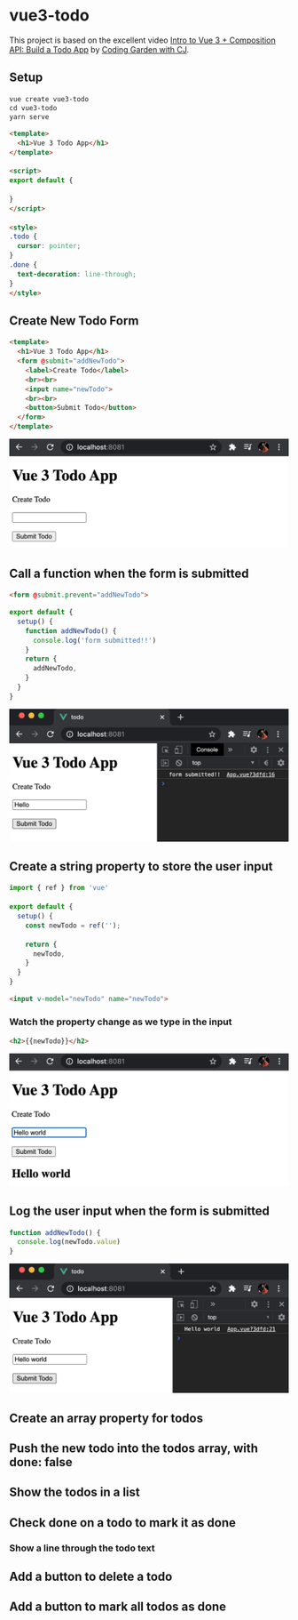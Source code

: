 # vue3-todo

This project is based on the excellent video [Intro to Vue 3 + Composition API: Build a Todo App](https://www.youtube.com/watch?v=rncY1tlWShM) by [Coding Garden with CJ](https://www.youtube.com/channel/UCLNgu_OupwoeESgtab33CCw).

## Setup

```
vue create vue3-todo
cd vue3-todo
yarn serve
```

```html
<template>
  <h1>Vue 3 Todo App</h1>
</template>

<script>
export default {

}
</script>

<style>
.todo {
  cursor: pointer;
}
.done {
  text-decoration: line-through;
}
</style>
```

## Create New Todo Form

```html
<template>
  <h1>Vue 3 Todo App</h1>
  <form @submit="addNewTodo">
    <label>Create Todo</label>
    <br><br>
    <input name="newTodo">
    <br><br>
    <button>Submit Todo</button>
  </form>
</template>
```

![01-create-new-todo-form](./assets/01-create-new-todo-form.jpg)

## Call a function when the form is submitted

```html
<form @submit.prevent="addNewTodo">
```

```javascript
export default {
  setup() {
    function addNewTodo() {
      console.log('form submitted!!')
    }
    return {
      addNewTodo,
    }
  }
}
```

![02-call-a-function-when-the-form-is-submitted](./assets/02-call-a-function-when-the-form-is-submitted.jpg)

## Create a string property to store the user input

```javascript
import { ref } from 'vue'

export default {
  setup() {
    const newTodo = ref('');

    return {
      newTodo,
    }
  }
}
```

```html
<input v-model="newTodo" name="newTodo">
```

### Watch the property change as we type in the input

```html
<h2>{{newTodo}}</h2>
```

![03-watch-the-property-change-as-we-type-in-the-input](./assets/03-watch-the-property-change-as-we-type-in-the-input.jpg)

## Log the user input when the form is submitted

```javascript
function addNewTodo() {
  console.log(newTodo.value)
}
```

![04-log-the-user-input-when-the-form-is-submitted.jpg](./assets/04-log-the-user-input-when-the-form-is-submitted.jpg)

## Create an array property for todos

## Push the new todo into the todos array, with done: false

## Show the todos in a list

## Check done on a todo to mark it as done
### Show a line through the todo text

## Add a button to delete a todo

## Add a button to mark all todos as done